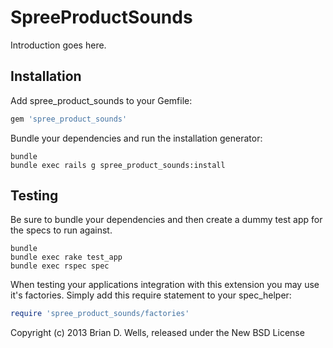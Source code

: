 SpreeProductSounds
==================

Introduction goes here.

Installation
------------

Add spree_product_sounds to your Gemfile:

```ruby
gem 'spree_product_sounds'
```

Bundle your dependencies and run the installation generator:

```shell
bundle
bundle exec rails g spree_product_sounds:install
```

Testing
-------

Be sure to bundle your dependencies and then create a dummy test app for the specs to run against.

```shell
bundle
bundle exec rake test_app
bundle exec rspec spec
```

When testing your applications integration with this extension you may use it's factories.
Simply add this require statement to your spec_helper:

```ruby
require 'spree_product_sounds/factories'
```

Copyright (c) 2013 Brian D. Wells, released under the New BSD License
